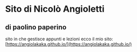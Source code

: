 # Sito di Nicolò Angioletti
## di paolino paperino


sito in che gestisce appunti e lezioni
ecco il mio sito: [https://angiolakaka.github.io/](https://angiolakaka.github.io/) 